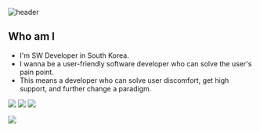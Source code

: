 ![header](https://capsule-render.vercel.app/api?type=waving&color=auto&height=300&section=header&text=console.log(jeil.getTIL())&fontSize=50)

## Who am I

- I'm SW Developer in South Korea.
- I wanna be a user-friendly software developer who can solve the user's pain point.
- This means a developer who can solve user discomfort, get high support, and further change a paradigm.

<img src="https://img.shields.io/badge/Android-3DDC84?style=flat-square&logo=Android&logoColor=white"/> <img src="https://img.shields.io/badge/Java-007396?style=flat-square&logo=java&logoColor=FF2929"/> <img src="https://img.shields.io/badge/Javascript-F7DF1E?style=flat-square&logo=javascript&logoColor=023456"/>

<img src="https://img.shields.io/badge/Mysql-4479A1?style=flat-square&logo=mysql&logoColor=000000"/> 
